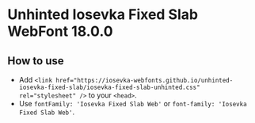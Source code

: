 # Unhinted Iosevka Fixed Slab WebFont 18.0.0

## How to use

- Add `<link href="https://iosevka-webfonts.github.io/unhinted-iosevka-fixed-slab/iosevka-fixed-slab-unhinted.css" rel="stylesheet" />` to your `<head>`.
- Use `fontFamily: 'Iosevka Fixed Slab Web'` or `font-family: 'Iosevka Fixed Slab Web'`.
